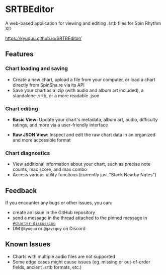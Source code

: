 # SRTBEditor
A web-based application for viewing and editing .srtb files for Spin Rhythm XD

https://kyuquu.github.io/SRTBEditor/

## Features

### Chart loading and saving
- Create a new chart, upload a file from your computer, or load a chart directly from SpinSha.re via its API
- Save your chart as a .zip (with audio and album art included), a standalone .srtb, or a more readable .json

### Chart editing
- **Basic View:** Update your chart's metadata, album art, audio, difficulty ratings, and more via a user-friendly interface

- **Raw JSON View:** Inspect and edit the raw chart data in an organized and more accessible format

### Chart diagnostics
- View additional information about your chart, such as precise note counts, max score, and max combo
- Access various utility functions (currently just "Stack Nearby Notes")

## Feedback
If you encounter any bugs or other issues, you can:
- create an issue in the GitHub repository
- send a message in the thread attached to the pinned message in [`#charter-discussion`](https://discord.com/channels/638508804505337867/1392735727837778013)
- DM `@kyuquu` or `@gaviguy` on Discord

## Known Issues
- Charts with multiple audio files are not supported
- Some edge cases might cause issues (eg. missing or out-of-order fields, ancient .srtb formats, etc.)
